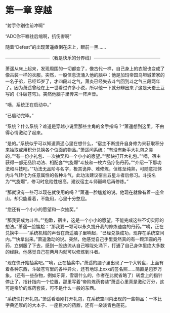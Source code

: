 # 第一章 穿越

“射手你别往前冲啊”

“ADC你干嘛往后缩啊，抗伤害啊”

随着“Defeat”的出现萧遥瘫倒在床上，眼前一黑……

——————————（我是快乐的分界线）———————————————

萧遥从床上起来，发现周围的一切都变了，像古代一样，自己身上的衣服也变成了像古装一样的衣服。突然，一股信息流涌入他的脑中：他是加玛帝国乌坦城萧家的一名子弟，已经15岁了，才四段斗之气，萧炎已经失去斗气回到斗之气三段两年了。因为萧遥曾经在上一世看过许多小说，所以他一下就分辨出来了这是天蚕土豆写的《斗破苍穹》。突然他脑子里传来一阵声音。

“嘀，系统正在启动中。”

“已启动完毕。”

“系统？什么系统？难道是穿越小说里那些主角的金手指吗？“萧遥想到这里，不由得心情激动了起来。

“是的。”系统似乎可以知道萧遥心里在想什么，“宿主不断提升自身修为来获取积分来抽取或用积分兑换各个位面的物品。”萧遥问系统：“有没有新手大礼包之类的。”“有一份小礼包、一次抽奖和一个小小的愿望。”“那快打开大礼包。”“嘀，宿主获得一部无品阶功法、相配套“气旋爆”斗技和一枚六品疗伤丹药。”“介绍一下那功法和斗技吧。”“功法无品阶与名字，极其诡异、难修炼，但练至纯熟，可随意把体内斗气转化为任意属性的各种斗气，此功法建议宿主五星斗者后修习。斗技名为“气旋爆”，修习时危险性极高，建议宿主斗师巅峰后再修炼。”

“那就没有一些可以现在就使用的吗？”萧遥一脸尴尬的说。他现在就像有着一座金山，却只能看着，不能用，心里十分憋屈。

“您还有一个小小的愿望和一次抽奖。”

“那我要成为斗帝。”“抱歉，宿主，这是一个小小的愿望，不能完成这些不切实际的想法。”萧遥一脸尴尬：“那我要一颗可以永久提升我的修炼速度的丹药。”“嘀，正在兑换中——”系统机械的声音在萧遥脑子里响起，“已经兑换成功，现存在系统空间内。”“快拿出来。”萧遥激动的说。突然，他感觉自己手里竟然真的有一颗浑圆的丹药，立刻服了下去，感到一股热流从自己喉咙处涌下，打通了自己身体里绝大多数的经脉，他感觉自己在两月内就可以修炼到斗者。

“现在快开始抽奖吧。”“嘀，正在抽奖中。”萧遥的脑子里出现了一个大转盘，上面有着各种东西，斗破苍穹里的各种异火，还有地球上xxx的签名照……简直是包罗万象。（还有一些杂物，例如牙膏，雪碧什么的，作者在此就省略了）转盘上的指针停止了，指针指向一个位置，那里写着“帝阶炼药套装”萧遥心里真是激动万分，这可是帝阶的炼药套装，可不是什么一般的东西。

“系统快打开礼包。”萧遥看着刚打开礼包，在系统空间内出现的一些物品：一本比字典还厚的的大本子、一座巨大的药鼎，还有一朵淡青色莲花。